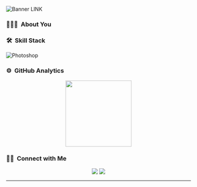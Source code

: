 ![Banner LINK](https://)


<!-- ## 👋 &nbsp;Hey there! I'm Aditya -->

### 👨🏻‍💻 &nbsp;About You


### 🛠 &nbsp;Skill Stack
![Photoshop](https://img.shields.io/badge/-Photoshop-05122A?style=flat&logo=adobe-photoshop)&nbsp;

### ⚙️ &nbsp;GitHub Analytics

<p align="center">
<a href="https://github.com/ksanty">
  <img height="180em" src="https://github-readme-stats-eight-theta.vercel.app/api?username=ksanty&show_icons=true&theme=algolia&include_all_commits=true&count_private=true"/>
</a>
</p>

### 🤝🏻 &nbsp;Connect with Me

<p align="center">
<a href="https://linkedin.com/in/kimsanty"><img src="https://img.shields.io/badge/-Kim%20Santy-0077B5?style=flat&logo=Linkedin&logoColor=white"/></a>
<a href="mailto:kims@atsign.com"><img src="https://img.shields.io/badge/-kims@atsign.com-D14836?style=flat&logo=Gmail&logoColor=white"/></a>
</p>

-----
